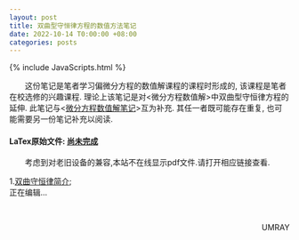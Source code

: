 ```yaml
---
layout: post
title: 双曲型守恒律方程的数值方法笔记
date: 2022-10-14 T0:00:00 +08:00
categories: posts
---
```


{% include JavaScripts.html %}

&emsp;&emsp;这份笔记是笔者学习偏微分方程的数值解课程的课程时形成的, 该课程是笔者在校选修的兴趣课程. 理论上该笔记是对<微分方程数值解>中双曲型守恒律方程的延伸. 此笔记与<[微分方程数值解笔记](/posts/2022/09/11/NSoPDE.html)>互为补充. 其任一者既可能存在重复, 也可能需要另一份笔记补充以阅读.  

#### LaTex原始文件: [尚未完成](https://music.163.com/#/playlist?id=7077611946 "听听歌按钮") ####  

&emsp;&emsp;考虑到对老旧设备的兼容,本站不在线显示pdf文件.请打开相应链接查看.  

1.[双曲守恒律简介](/include/Notes/NSoPDE2/1.双曲守恒律简介.pdf);  
正在编辑...  

&emsp;&emsp;
<p align="right">UMRAY</p>
